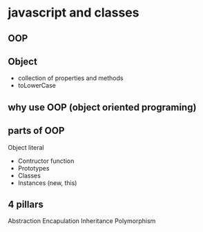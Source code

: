 # javascript and classes

## OOP 

## Object
- collection of properties and methods
- toLowerCase

## why use OOP (object oriented programing)

## parts of OOP
Object literal 

- Contructor function
- Prototypes
- Classes
- Instances (new, this)

## 4 pillars
Abstraction
Encapulation
Inheritance
Polymorphism
